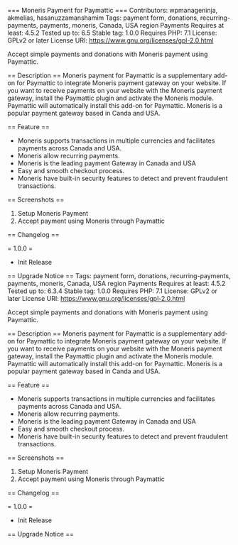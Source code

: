 === Moneris Payment for Paymattic ===
Contributors: wpmanageninja, akmelias, hasanuzzamanshamim
Tags: payment form, donations, recurring-payments, payments, moneris, Canada, USA region Payments
Requires at least: 4.5.2
Tested up to: 6.5
Stable tag: 1.0.0
Requires PHP: 7.1
License: GPLv2 or later
License URI: https://www.gnu.org/licenses/gpl-2.0.html

Accept simple payments and donations with Moneris payment using Paymattic.

== Description ==
Moneris payment for Paymattic is a supplementary add-on for Paymattic to integrate Moneris payment gateway on your website. If you want to receive payments on your website with the Moneris payment gateway, install the Paymattic plugin and activate the Moneris module. Paymattic will automatically install this add-on for Paymattic.
Moneris is a popular payment gateway based in Canda and USA.

== Feature ==
* Moneris supports transactions in multiple currencies and facilitates payments across Canada and USA.
* Moneris allow recurring payments.
* Moneris is the leading payment Gateway in Canada and USA
* Easy and smooth checkout process.
* Moneris have built-in security features to detect and prevent fraudulent transactions.

== Screenshots ==
1. Setup Moneris Payment
2. Accept payment using Moneris through Paymattic


== Changelog ==


= 1.0.0 =
* Init Release

== Upgrade Notice ==
Tags: payment form, donations, recurring-payments, payments, moneris, Canada, USA region Payments
Requires at least: 4.5.2
Tested up to: 6.3.4
Stable tag: 1.0.0
Requires PHP: 7.1
License: GPLv2 or later
License URI: https://www.gnu.org/licenses/gpl-2.0.html

Accept simple payments and donations with Moneris payment using Paymattic.

== Description ==
Moneris payment for Paymattic is a supplementary add-on for Paymattic to integrate Moneris payment gateway on your website. If you want to receive payments on your website with the Moneris payment gateway, install the Paymattic plugin and activate the Moneris module. Paymattic will automatically install this add-on for Paymattic.
Moneris is a popular payment gateway based in Canda and USA.

== Feature ==
* Moneris supports transactions in multiple currencies and facilitates payments across Canada and USA.
* Moneris allow recurring payments.
* Moneris is the leading payment Gateway in Canada and USA
* Easy and smooth checkout process.
* Moneris have built-in security features to detect and prevent fraudulent transactions.

== Screenshots ==
1. Setup Moneris Payment
2. Accept payment using Moneris through Paymattic


== Changelog ==


= 1.0.0 =
* Init Release

== Upgrade Notice ==